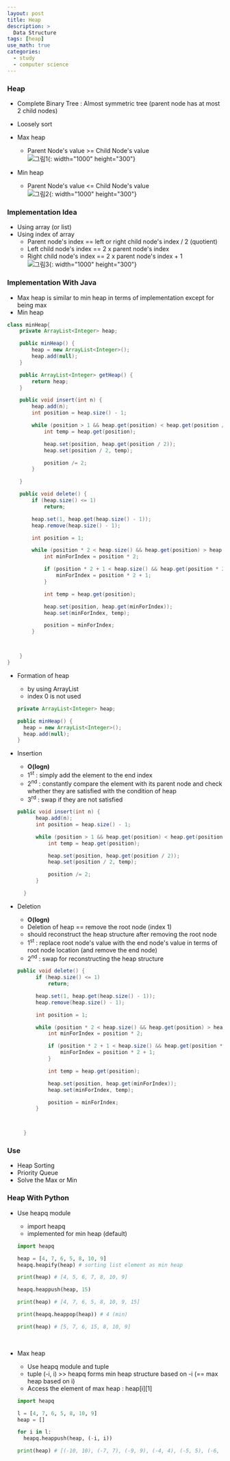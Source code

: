 ```yaml
---
layout: post
title: Heap
description: >
  Data Structure
tags: [heap]
use_math: true
categories:
  - study
  - computer science
---
```

### Heap
* Complete Binary Tree : Almost symmetric tree (parent node has at most 2 child nodes)
* Loosely sort
* Max heap
  * Parent Node's value >= Child Node's value<br>
  ![그림1](https://github.com/hyun-jin891/hyun-jin891.github.io/blob/master/assets/img/118.PNG?raw=true){: width="1000" height="300"}<br>

* Min heap
  * Parent Node's value <= Child Node's value<br>
  ![그림2](https://github.com/hyun-jin891/hyun-jin891.github.io/blob/master/assets/img/119.PNG?raw=true){: width="1000" height="300"}<br>

### Implementation Idea
* Using array (or list)
* Using index of array
  * Parent node's index == left or right child node's index / 2 (quotient)
  * Left child node's index == 2 x parent node's index
  * Right child node's index == 2 x parent node's index + 1<br>
  ![그림3](https://github.com/hyun-jin891/hyun-jin891.github.io/blob/master/assets/img/120.PNG?raw=true){: width="1000" height="300"}<br>

### Implementation With Java
* Max heap is similar to min heap in terms of implementation except for being max
* Min heap

~~~Java
class minHeap{
	private ArrayList<Integer> heap;

	public minHeap() {
		heap = new ArrayList<Integer>();
		heap.add(null);
	}

	public ArrayList<Integer> getHeap() {
		return heap;
	}

	public void insert(int n) {
		heap.add(n);
		int position = heap.size() - 1;

		while (position > 1 && heap.get(position) < heap.get(position / 2)) {
			int temp = heap.get(position);

			heap.set(position, heap.get(position / 2));
			heap.set(position / 2, temp);

			position /= 2;
		}

	}

	public void delete() {
		if (heap.size() <= 1)
			return;

		heap.set(1, heap.get(heap.size() - 1));
		heap.remove(heap.size() - 1);

		int position = 1;

		while (position * 2 < heap.size() && heap.get(position) > heap.get(position * 2)) {
			int minForIndex = position * 2;

			if (position * 2 + 1 < heap.size() && heap.get(position * 2) > heap.get(position * 2 + 1)) {
				minForIndex = position * 2 + 1;
			}

			int temp = heap.get(position);

			heap.set(position, heap.get(minForIndex));
			heap.set(minForIndex, temp);

			position = minForIndex;
		}



	}
}

~~~

* Formation of heap
  * by using ArrayList<br>
  * index 0 is not used<br>

  ~~~Java
  private ArrayList<Integer> heap;

  public minHeap() {
    heap = new ArrayList<Integer>();
    heap.add(null);
  }
  ~~~

* Insertion
  * **O(logn)**
  * 1<sup>st</sup> : simply add the element to the end index
  * 2<sup>nd</sup> : constantly compare the element with its parent node and check whether they are satisfied with the condition of heap
  * 3<sup>rd</sup> : swap if they are not satisfied<br>

  ~~~Java
  public void insert(int n) {
		heap.add(n);
		int position = heap.size() - 1;

		while (position > 1 && heap.get(position) < heap.get(position / 2)) {
			int temp = heap.get(position);

			heap.set(position, heap.get(position / 2));
			heap.set(position / 2, temp);

			position /= 2;
		}

	}
  ~~~

* Deletion
  * **O(logn)**
  * Deletion of heap == remove the root node (index 1)
  * should reconstruct the heap structure after removing the root node
  * 1<sup>st</sup> : replace root node's value with the end node's value in terms of root node location (and remove the end node)
  * 2<sup>nd</sup> : swap for reconstructing the heap structure<br>

  ~~~Java
  public void delete() {
		if (heap.size() <= 1)
			return;

		heap.set(1, heap.get(heap.size() - 1));
		heap.remove(heap.size() - 1);

		int position = 1;

		while (position * 2 < heap.size() && heap.get(position) > heap.get(position * 2)) {
			int minForIndex = position * 2;

			if (position * 2 + 1 < heap.size() && heap.get(position * 2) > heap.get(position * 2 + 1)) {
				minForIndex = position * 2 + 1;
			}

			int temp = heap.get(position);

			heap.set(position, heap.get(minForIndex));
			heap.set(minForIndex, temp);

			position = minForIndex;
		}



	}
  ~~~

### Use
* Heap Sorting
* Priority Queue
* Solve the Max or Min

### Heap With Python
* Use heapq module
  * import heapq
  * implemented for min heap (default) <br>

  ~~~Python
  import heapq

  heap = [4, 7, 6, 5, 8, 10, 9]
  heapq.heapify(heap) # sorting list element as min heap

  print(heap) # [4, 5, 6, 7, 8, 10, 9]

  heapq.heappush(heap, 15)

  print(heap) # [4, 7, 6, 5, 8, 10, 9, 15]

  print(heapq.heappop(heap)) # 4 (min)

  print(heap) # [5, 7, 6, 15, 8, 10, 9]

  ~~~
  <br>
* Max heap
  * Use heapq module and tuple
  * tuple (-i, i) >> heapq forms min heap structure based on -i (== max heap based on i)<br>
  * Access the element of max heap : heap[i][1]

  ~~~Python
  import heapq

  l = [4, 7, 6, 5, 8, 10, 9]
  heap = []

  for i in l:
    heapq.heappush(heap, (-i, i))

  print(heap) # [(-10, 10), (-7, 7), (-9, 9), (-4, 4), (-5, 5), (-6, 6), (-8, 8)]

  ~~~
